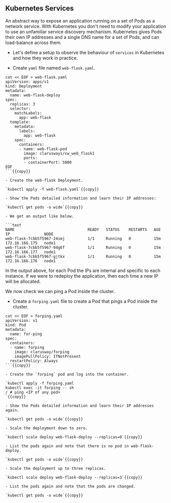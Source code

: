 ## Kubernetes Services

An abstract way to expose an application running on a set of Pods as a network service.
With Kubernetes you don't need to modify your application to use an unfamiliar service discovery mechanism. Kubernetes gives Pods their own IP addresses and a single DNS name for a set of Pods, and can load-balance across them.

- Let's define a setup to observe the behaviour of `services` in Kubernetes and how they work in practice.

- Create `yaml` file named `web-flask.yaml`.

```
cat << EOF > web-flask.yaml
apiVersion: apps/v1
kind: Deployment
metadata:
  name: web-flask-deploy
spec:
  replicas: 3
  selector:
    matchLabels:
      app: web-flask
  template:
    metadata:
      labels:
        app: web-flask
    spec:
      containers:
      - name: web-flask-pod
        image: clarusways/cw_web_flask1
        ports:
        - containerPort: 5000
EOF
```{{copy}}

- Create the web-flask Deployment.
  
`kubectl apply -f web-flask.yaml`{{copy}}

- Show the Pods detailed information and learn their IP addresses:

`kubectl get pods -o wide`{{copy}}

- We get an output like below.

```text
NAME                                READY   STATUS    RESTARTS   AGE   IP               NODE
web-flask-7cbb5f5967-24smj          1/1     Running   0          15m   172.16.166.175   node1
web-flask-7cbb5f5967-94g6f          1/1     Running   0          15m   172.16.166.177   node1
web-flask-7cbb5f5967-gjtkx          1/1     Running   0          15m   172.16.166.176   node1
```

In the output above, for each Pod the IPs are internal and specific to each instance. If we were to redeploy the application, then each time a new IP will be allocated.

We now check we can ping a Pod inside the cluster.

- Create a `forping.yaml` file to create a Pod that pings a Pod inside the cluster.

```
cat << EOF > forping.yaml
apiVersion: v1
kind: Pod
metadata:
  name: for-ping
spec:
  containers:
  - name: forping
    image: clarusway/forping
    imagePullPolicy: IfNotPresent
  restartPolicy: Always
```{{copy}}

- Create the `forping` pod and log into the container.

`kubectl apply -f forping.yaml
kubectl exec -it forping -- sh
/ # ping <IP of any pod>
`{{copy}}

- Show the Pods detailed information and learn their IP addresses again.

`kubectl get pods -o wide`{{copy}}

- Scale the deployment down to zero.

`kubectl scale deploy web-flask-deploy --replicas=0`{{copy}}

- List the pods again and note that there is no pod in web-flask-deploy.

`kubectl get pods -o wide`{{copy}}

- Scale the deployment up to three replicas.

`kubectl scale deploy web-flask-deploy --replicas=3`{{copy}}

- List the pods again and note that the pods are changed.

`kubectl get pods -o wide`{{copy}}